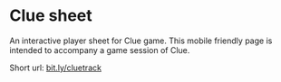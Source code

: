 # Clue sheet

An interactive player sheet for Clue game. This mobile friendly page is intended to accompany a game session of Clue.

Short url: [bit.ly/cluetrack](https://bit.ly/cluetrack)